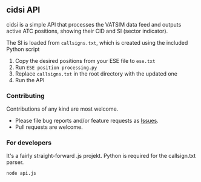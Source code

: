 ## cidsi API

cidsi is a simple API that processes the VATSIM data feed and outputs active ATC positions, showing their CID and SI (sector indicator).

The SI is loaded from `callsigns.txt`, which is created using the included Python script

1. Copy the desired positions from your ESE file to `ese.txt`
2. Run `ESE position processing.py`
3. Replace `callsigns.txt` in the root directory with the updated one
4. Run the API

### Contributing

Contributions of any kind are most welcome.

- Please file bug reports and/or feature requests as [Issues](https://github.com/maxlk96/cidsi-API/issues).
- Pull requests are welcome.

### For developers

It's a fairly straight-forward .js projekt. Python is required for the callsign.txt parser.

```sh
node api.js
```
